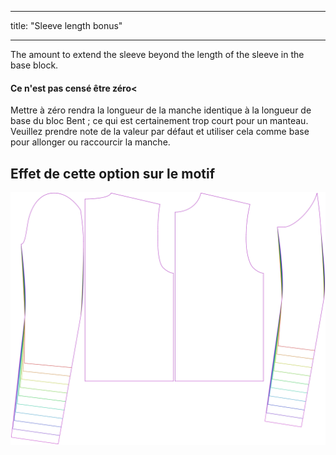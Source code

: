 - - -
title: "Sleeve length bonus"
- - -

The amount to extend the sleeve beyond the length of the sleeve in the base block.

<Note>

#### Ce n'est pas censé être zéro<

Mettre à zéro rendra la longueur de la manche identique à la longueur de base du bloc Bent ; ce qui est certainement trop court pour un manteau. Veuillez prendre note de la valeur par défaut et utiliser cela comme base pour allonger ou raccourcir la manche.

</Note>

## Effet de cette option sur le motif

![This image shows the effect of this option by superimposing several variants that have a different value for this option](bent_sleevelengthbonus_sample.svg "Effect of this option on the pattern")
